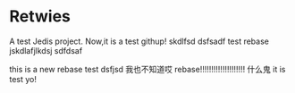# Retwies
A test Jedis project.
Now,it is a test githup!
skdlfsd
dsfsadf
test rebase
jskdlafjlkdsj
sdfdsaf

this is a new rebase
test dsfjsd
我也不知道哎
rebase!!!!!!!!!!!!!!!!!!!!
什么鬼
it is test yo!
